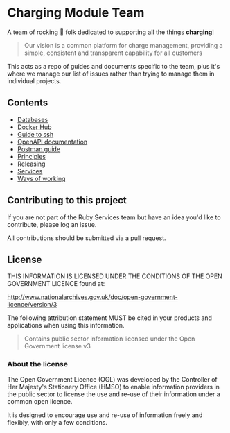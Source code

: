 # Charging Module Team

A team of rocking 🎸 folk dedicated to supporting all the things **charging**!

> Our vision is a common platform for charge management, providing a simple, consistent and transparent capability for all customers

This acts as a repo of guides and documents specific to the team, plus it's where we manage our list of issues rather than trying to manage them in individual projects.

## Contents

- [Databases](/databases/README.md)
- [Docker Hub](/dockerhub/README.md)
- [Guide to ssh](ssh.md)
- [OpenAPI documentation](/openapi/README.md)
- [Postman guide](/postman/README.md)
- [Principles](principles.md)
- [Releasing](/releasing/README.md)
- [Services](/services/README.md)
- [Ways of working](ways_of_working.md)

## Contributing to this project

If you are not part of the Ruby Services team but have an idea you'd like to contribute, please log an issue.

All contributions should be submitted via a pull request.

## License

THIS INFORMATION IS LICENSED UNDER THE CONDITIONS OF THE OPEN GOVERNMENT LICENCE found at:

<http://www.nationalarchives.gov.uk/doc/open-government-licence/version/3>

The following attribution statement MUST be cited in your products and applications when using this information.

> Contains public sector information licensed under the Open Government license v3

### About the license

The Open Government Licence (OGL) was developed by the Controller of Her Majesty's Stationery Office (HMSO) to enable information providers in the public sector to license the use and re-use of their information under a common open licence.

It is designed to encourage use and re-use of information freely and flexibly, with only a few conditions.
